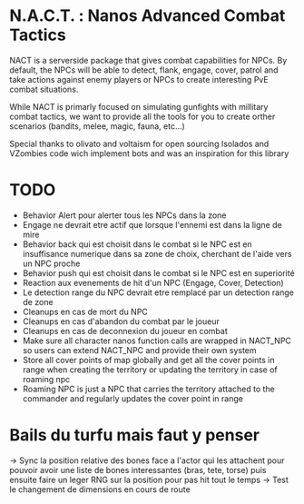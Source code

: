 # N.A.C.T. : Nanos Advanced Combat Tactics

NACT is a serverside package that gives combat capabilities for NPCs.
By default, the NPCs will be able to detect, flank, engage, cover, patrol and take actions against enemy players or NPCs to create interesting PvE combat situations.

While NACT is primarly focused on simulating gunfights with millitary combat tactics, we want to provide all the tools for you to create orther scenarios 
(bandits, melee, magic, fauna, etc...)

Special thanks to olivato and voltaism for open sourcing Isolados and VZombies code wich implement bots and was an inspiration for this library

# TODO

- Behavior Alert pour alerter tous les NPCs dans la zone
- Engage ne devrait etre actif que lorsque l'ennemi est dans la ligne de mire
- Behavior back qui est choisit dans le combat si le NPC est en insuffisance numerique dans sa zone de choix, cherchant de l'aide vers un NPC proche
- Behavior push qui est choisit dans le combat si le NPC est en superiorité
- Reaction aux evenements de hit d'un NPC (Engage, Cover, Detection)
- Le detection range du NPC devrait etre remplacé par un detection range de zone
- Cleanups en cas de mort du NPC
- Cleanups en cas d'abandon du combat par le joueur
- Cleanups en cas de deconnexion du joueur en combat
- Make sure all character nanos function calls are wrapped in NACT_NPC so users can extend NACT_NPC and provide their own system
- Store all cover points of map globally and get all the cover points in range when creating the territory or updating the territory in case of roaming npc
- Roaming NPC is just a NPC that carries the territory attached to the commander
and regularly updates the cover point in range

# Bails du turfu mais faut y penser

-> Sync la position relative des bones face a l'actor qui les attachent pour pouvoir avoir une liste de bones interessantes (bras, tete, torse) puis ensuite faire un leger RNG sur la position pour pas hit tout le temps
-> Test le changement de dimensions en cours de route